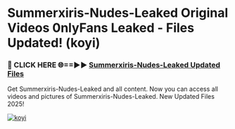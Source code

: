 # Summerxiris-Nudes-Leaked Original Videos 0nlyFans Leaked - Files Updated! (koyi)

<h3>🔴 CLICK HERE 🌐==►► <a href="https://tinyurl.com/52m3yx9h" rel="nofollow">Summerxiris-Nudes-Leaked Updated Files</a></h3>

Get Summerxiris-Nudes-Leaked and all content. Now you can access all videos and pictures of Summerxiris-Nudes-Leaked. New Updated Files 2025!

[![koyi](https://i.imgur.com/TnHtlc8.gif)](https://tinyurl.com/52m3yx9h)
